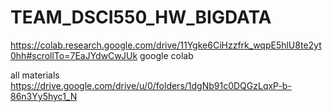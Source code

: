 # TEAM_DSCI550_HW_BIGDATA

https://colab.research.google.com/drive/11Ygke6CiHzzfrk_wqpE5hlU8te2yt0hh#scrollTo=7EaJYdwCwJUk
google colab 

all materials
https://drive.google.com/drive/u/0/folders/1dgNb91c0DQGzLqxP-b-86n3Yy5hyc1_N
